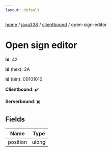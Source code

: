 ```yaml
---
layout: default
---
```


[home](/)  /  [java338](/protocol/java338)  /  [clientbound](/protocol/java338/clientbound)  /  open-sign-editor

# Open sign editor

**Id**: 42

**Id** (hex): 2A

**Id** (bin): 00101010

**Clientbound**: ✔️

**Serverbound**: ✖️

## Fields

Name | Type
---|---
position | ulong
